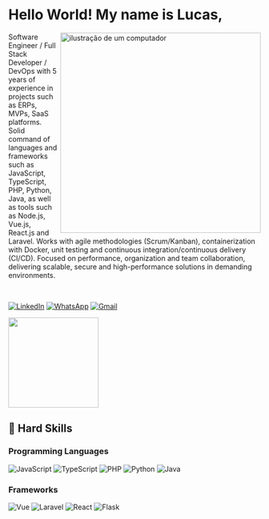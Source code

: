 # Hello World! My name is Lucas,
<img src="https://raw.githubusercontent.com/MicaelliMedeiros/micaellimedeiros/master/image/computer-illustration.png" alt="ilustração de um computador" min-width="400px" max-width="400px" width="400px" align="right">

<p align="left"> 
  Software Engineer / Full Stack Developer / DevOps with 5 years of experience in projects such as ERPs, MVPs, SaaS platforms. Solid command of languages ​and frameworks such as JavaScript, TypeScript, PHP, Python, Java, as well as tools such as Node.js, Vue.js, React.js and Laravel. Works with agile methodologies (Scrum/Kanban), containerization with Docker, unit testing and continuous integration/continuous delivery (CI/CD). Focused on performance, organization and team collaboration, delivering scalable, secure and high-performance solutions in demanding environments.
</p> </br>

<p align="left">
  <a href="https://www.linkedin.com/in/lucas-piovesan-dev" title="LinkedIn">
  <img src="https://img.shields.io/badge/LinkedIn-0077B5?style=for-the-badge&logo=linkedin&logoColor=white" alt="LinkedIn"/></a>
  <a href="https://wa.me/5511932696429" title="WhatsApp">
  <img src="https://img.shields.io/badge/WhatsApp-25D366?style=for-the-badge&logo=whatsapp&logoColor=white" alt="WhatsApp"/></a>
  <a href="mailto:lucas.piovesan.dev@gmail.com" title="Gmail">
  <img src="https://img.shields.io/badge/Gmail-D14836?style=for-the-badge&logo=gmail&logoColor=white" alt="Gmail"/></a>
</p>

<a href="https://github.com/LucasGRPiovesan" title="Perfil do Lucas">
  <img height="180em" src="https://github-readme-stats.vercel.app/api?username=LucasGRPiovesan&theme=dracula&show_icons=true" />
</a>

## 🚀 Hard Skills
### Programming Languages
![JavaScript](https://img.shields.io/badge/JavaScript-323330?style=for-the-badge&logo=javascript&logoColor=F7DF1E)
![TypeScript](https://img.shields.io/badge/TypeScript-007ACC?style=for-the-badge&logo=typescript&logoColor=white)
![PHP](https://img.shields.io/badge/PHP-777BB4?style=for-the-badge&logo=php&logoColor=white)
![Python](https://img.shields.io/badge/Python-3776AB?style=for-the-badge&logo=python&logoColor=white)
![Java](https://img.shields.io/badge/Java-ED8B00?style=for-the-badge&logo=openjdk&logoColor=white)

### Frameworks
![Vue](https://img.shields.io/badge/Vue.js-35495E?style=for-the-badge&logo=vue.js&logoColor=4FC08D)
![Laravel](https://img.shields.io/badge/Laravel-FF2D20?style=for-the-badge&logo=laravel&logoColor=white)
![React](https://img.shields.io/badge/React-20232A?style=for-the-badge&logo=react&logoColor=61DAFB)
![Flask](https://img.shields.io/badge/Flask-000000?style=for-the-badge&logo=flask&logoColor=white)
